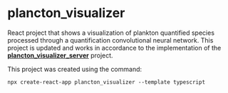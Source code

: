 # plancton_visualizer

React project that shows a visualization of plankton quantified species processed through a quantification convolutional neural network. This project is updated and works in accordance to the implementation of the [**plancton_visualizer_server**](https://github.com/garciacelisandres/plancton_visualizer_server) project.

This project was created using the command:

```
npx create-react-app plancton_visualizer --template typescript
```

